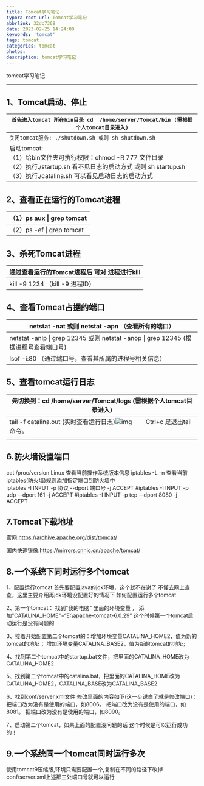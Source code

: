 ```yaml
---
title: Tomcat学习笔记
typora-root-url: Tomcat学习笔记
abbrlink: 32dc7368
date: 2023-02-25 14:24:00
keywords: 'tomcat'
tags: tomcat
categories: tomcat
photos:
description: tomcat学习笔记
---
```


 tomcat学习笔记

<!--more-->

------



## 1、Tomcat启动、停止

| `首先进入tomcat 所在bin目录 cd  /home/server/Tomcat/bin (需根据个人tomcat目录进入)` |
| ------------------------------------------------------------ |
| `关闭tomcat服务: ./shutdown.sh 或则 sh shutdown.sh　　`      |
| 启动tomcat:  <br />（1）给bin文件夹可执行权限：chmod -R 777 文件目录<br />（2）执行./startup.sh 看不见日志的启动方式 或则 sh startup.sh<br />（3）执行./catalina.sh 可以看见启动日志的启动方式 |

## 2、查看正在运行的Tomcat进程

| （1）ps aux \| grep tomcat |
| -------------------------- |
| （2）ps -ef \| grep tomcat |

## 3、杀死Tomcat进程

| 通过查看运行的Tomcat进程后 可对 进程进行kill |
| -------------------------------------------- |
| kill -9 1234   （kill -9 进程ID）            |

## 4、查看Tomcat占据的端口　　

| netstat -nat  或则 netstat -apn  （查看所有的端口）          |
| ------------------------------------------------------------ |
| netstat -anlp \| grep 12345   或则  netstat -anop \| grep 12345 (根据进程号查看端口号) |
| lsof -i:80   （通过端口号，查看其所属的进程号相关信息）      |

##  5、查看tomcat运行日志

| 先切换到：cd /home/server/Tomcat/logs (需根据个人tomcat目录进入) |
| ------------------------------------------------------------ |
| tail -f catalina.out   (实时查看运行日志)![img](/570408-20181018113638172-1772219512.png) 　　Ctrl+c 是退出tail命令。 |
|                                                              |

## 6.防火墙设置端口

cat /proc/version  Linux 查看当前操作系统版本信息
iptables -L -n  查看当前iptables(防火墙)规则添加指定端口到防火墙中  
iptables -I INPUT -p 协议 --dport 端口号 -j ACCEPT
#iptables -I INPUT -p udp --dport 161 -j ACCEPT
#iptables -I INPUT -p tcp --dport 8080 -j ACCEPT

 

## 7.Tomcat下载地址

官网:https://archive.apache.org/dist/tomcat/

国内快速镜像:https://mirrors.cnnic.cn/apache/tomcat/

 

## 8.一个系统下同时运行多个tomcat

1、配置运行tomcat 首先要配置java的jdk环境，这个就不在谢了 不懂去网上查查，这里主要介绍再jdk环境没配置好的情况下 如何配置运行多个tomcat	

2、第一个tomcat： 找到"我的电脑" 里面的环境变量 ， 添加"CATALINA_HOME"=“E:\apache-tomcat-6.0.29” 这个时候第一个tomcat启动运行是没有问题的	

3、接着开始配置第二个tomcat的：增加环境变量CATALINA_HOME2，值为新的tomcat的地址；
增加环境变量CATALINA_BASE2，值为新的tomcat的地址;	

4、找到第二个tomcat中的startup.bat文件，把里面的CATALINA_HOME改为CATALINA_HOME2

5、找到第二个tomcat中的catalina.bat，把里面的CATALINA_HOME改为CATALINA_HOME2，CATALINA_BASE改为CATALINA_BASE2	

6、找到conf/server.xml文件 修改里面的内容如下(这一步说白了就是修改端口)：
<Server port="8005" shutdown="SHUTDOWN">把端口改为没有是使用的端口，如8006。
<Connector port="8080" protocol="HTTP/1.1" 
connectionTimeout="20000" 
redirectPort="8443" /> 把端口改为没有是使用的端口，如8081。
<Connector port="8009" protocol="AJP/1.3" redirectPort="8443" /> 把端口改为没有是使用的端口，如8090。	

7、启动第二个tomcat，如果上面的配置没问题的话 这个时候是可以运行成功的！

## 9.一个系统同一个tomcat同时运行多次

使用tomcat9压缩版,环境只需要配置一个,复制在不同的路径下改掉conf/server.xml上述那三处端口号就可以运行